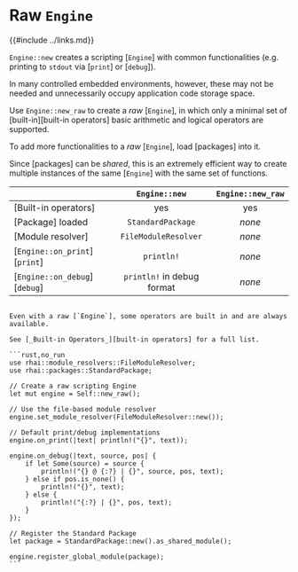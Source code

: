 Raw `Engine`
===========

{{#include ../links.md}}

`Engine::new` creates a scripting [`Engine`] with common functionalities (e.g. printing to `stdout`
via [`print`] or [`debug`]).

In many controlled embedded environments, however, these may not be needed and unnecessarily occupy
application code storage space.

Use `Engine::new_raw` to create a _raw_ [`Engine`], in which only a minimal set of
[built-in][built-in operators] basic arithmetic and logical operators are supported.

To add more functionalities to a _raw_ [`Engine`], load [packages] into it.

Since [packages] can be _shared_, this is an extremely efficient way to create multiple instances of
the same [`Engine`] with the same set of functions.

|                               |       `Engine::new`        | `Engine::new_raw` |
| ----------------------------- | :------------------------: | :---------------: |
| [Built-in operators]          |            yes             |        yes        |
| [Package] loaded              |     `StandardPackage`      |      _none_       |
| [Module resolver]             |    `FileModuleResolver`    |      _none_       |
| [`Engine::on_print`][`print`] |         `println!`         |      _none_       |
| [`Engine::on_debug`][`debug`] | `println!` in debug format |      _none_       |


```admonish info "Built-in operators"

Even with a raw [`Engine`], some operators are built in and are always available.

See [_Built-in Operators_][built-in operators] for a full list.
```

~~~admonish tip "Tip: `Engine::new` is equivalent to..."
```rust,no_run
use rhai::module_resolvers::FileModuleResolver;
use rhai::packages::StandardPackage;

// Create a raw scripting Engine
let mut engine = Self::new_raw();

// Use the file-based module resolver
engine.set_module_resolver(FileModuleResolver::new());

// Default print/debug implementations
engine.on_print(|text| println!("{}", text));

engine.on_debug(|text, source, pos| {
    if let Some(source) = source {
        println!("{} @ {:?} | {}", source, pos, text);
    } else if pos.is_none() {
        println!("{}", text);
    } else {
        println!("{:?} | {}", pos, text);
    }
});

// Register the Standard Package
let package = StandardPackage::new().as_shared_module();

engine.register_global_module(package);
```
~~~
